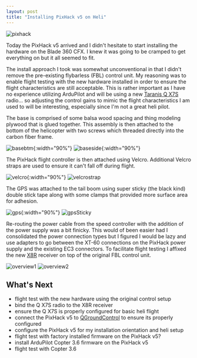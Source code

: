 ```yaml
---
layout: post
title: "Installing PixHack v5 on Heli"
---
```

![pixhack]({{site.baseurl}}/images/phinstall/pixhackv5.png)

Today the PixHack v5 arrived and I didn't hesitate to start installing the hardware on the Blade 360 CFX. I knew it was going to be cramped to get everything on but it all seemed to fit. 

The install approach I took was somewhat unconventional in that I didn't remove the pre-existing flybarless (FBL) control unit. My reasoning was to enable flight testing with the new hardware installed in order to ensure the flight characteristics are still acceptable. This is rather important as I have no experience utilizing ArduPilot and will be using a new [Taranis Q X7S](https://www.frsky-rc.com/product/taranis-q-x7s/) radio... so adjusting the control gains to mimic the flight characteristics I am used to will be interesting, especially since I'm not a great heli pilot.

The base is comprised of some balsa wood spacing and thing modeling plywood that is glued together. This assembly is then attached to the bottom of the helicopter with two screws which threaded directly into the carbon fiber frame.

![basebtm]({{site.baseurl}}/images/phinstall/basebottomview.png){:width="90%"}
![baseside]({{site.baseurl}}/images/phinstall/basesideview.png){:width="90%"}

The PixHack flight controller is then attached using Velcro. Additional Velcro straps are used to ensure it can't fall off during flight.

![velcro]({{site.baseurl}}/images/phinstall/velcroattachment.png){:width="90%"}
![velcrostrap]({{site.baseurl}}/images/phinstall/velcrostraps.png)

The GPS was attached to the tail boom using super sticky (the black kind) double stick tape along with some clamps that provided more surface area for adhesion.

![gps]({{site.baseurl}}/images/phinstall/gps.png){:width="90%"}
![gpsSticky]({{site.baseurl}}/images/phinstall/gpssticky.png)

Re-routing the power cable from the speed controller with the addition of the power supply was a bit finicky. This would of been easier had I consolidated the power connection types but I figured I would be lazy and use adapters to go between the XT-60 connections on the PixHack power supply and the existing EC3 connectors. To facilitate flight testing I affixed the new [X8R](https://www.frsky-rc.com/product/x8r/) receiver on top of the original FBL control unit. 

![overview1]({{site.baseurl}}/images/phinstall/overview1.png)
![overview2]({{site.baseurl}}/images/phinstall/overview2.png) 

## What's Next
* flight test with the new hardware using the original control setup
* bind the Q X7S radio to the X8R receiver
* ensure the Q X7S is properly configured for basic heli flight
* connect the PixHack v5 to [QGroundControl](http://qgroundcontrol.com/) to ensure its properly configured
* configure the PixHack v5 for my installation orientation and heli setup
* flight test with factory installed firmware on the PixHack v5?
* install ArduPilot Copter 3.6 firmware on the PixHack v5
* flight test with Copter 3.6